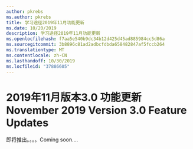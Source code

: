 ```yaml
---
author: pkrebs
ms.author: pkrebs
title: 学习途径2019年11月功能更新
ms.date: 10/20/2019
description: 学习途径2019年11月功能更新
ms.openlocfilehash: f7aa5e540b9dc34b12d425d45ad885984cc5d86a
ms.sourcegitcommit: 3b8896c81ad2adbcfdbda658482847af5fccb264
ms.translationtype: MT
ms.contentlocale: zh-CN
ms.lasthandoff: 10/30/2019
ms.locfileid: "37886605"
---
```

# <a name="november-2019-version-30-feature-updates"></a><span data-ttu-id="c6a63-103">2019年11月版本3.0 功能更新</span><span class="sxs-lookup"><span data-stu-id="c6a63-103">November 2019 Version 3.0 Feature Updates</span></span>
<span data-ttu-id="c6a63-104">即将推出。。。。</span><span class="sxs-lookup"><span data-stu-id="c6a63-104">Coming soon....</span></span>


